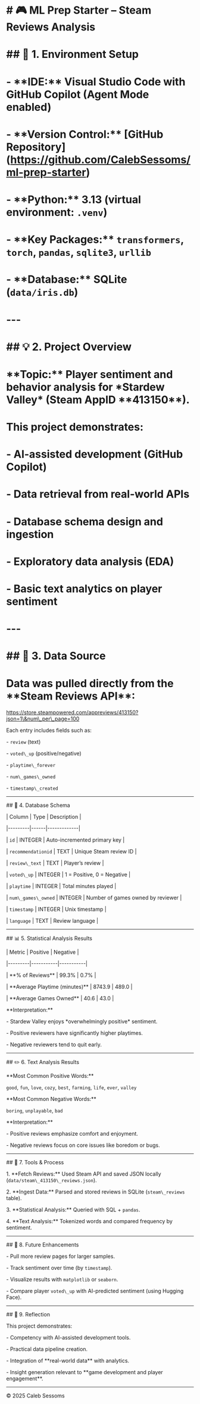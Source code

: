 # \# 🎮 ML Prep Starter – Steam Reviews Analysis

# 

# \## 🧰 1. Environment Setup

# \- \*\*IDE:\*\* Visual Studio Code with GitHub Copilot (Agent Mode enabled)

# \- \*\*Version Control:\*\* \[GitHub Repository](https://github.com/CalebSessoms/ml-prep-starter)

# \- \*\*Python:\*\* 3.13 (virtual environment: `.venv`)

# \- \*\*Key Packages:\*\* `transformers`, `torch`, `pandas`, `sqlite3`, `urllib`

# \- \*\*Database:\*\* SQLite (`data/iris.db`)

# 

# ---

# 

# \## 💡 2. Project Overview

# \*\*Topic:\*\* Player sentiment and behavior analysis for \*Stardew Valley\* (Steam AppID \*\*413150\*\*).  

# 

# This project demonstrates:

# \- AI-assisted development (GitHub Copilot)

# \- Data retrieval from real-world APIs

# \- Database schema design and ingestion

# \- Exploratory data analysis (EDA)

# \- Basic text analytics on player sentiment

# 

# ---

# 

# \## 🔗 3. Data Source

# Data was pulled directly from the \*\*Steam Reviews API\*\*:

https://store.steampowered.com/appreviews/413150?json=1\&num\_per\_page=100





Each entry includes fields such as:

\- `review` (text)

\- `voted\_up` (positive/negative)

\- `playtime\_forever`

\- `num\_games\_owned`

\- `timestamp\_created`



---



\## 🧱 4. Database Schema



| Column | Type | Description |

|---------|------|-------------|

| `id` | INTEGER | Auto-incremented primary key |

| `recommendationid` | TEXT | Unique Steam review ID |

| `review\_text` | TEXT | Player’s review |

| `voted\_up` | INTEGER | 1 = Positive, 0 = Negative |

| `playtime` | INTEGER | Total minutes played |

| `num\_games\_owned` | INTEGER | Number of games owned by reviewer |

| `timestamp` | INTEGER | Unix timestamp |

| `language` | TEXT | Review language |



---



\## 📊 5. Statistical Analysis Results



| Metric | Positive | Negative |

|---------|-----------|-----------|

| \*\*% of Reviews\*\* | 99.3% | 0.7% |

| \*\*Average Playtime (minutes)\*\* | 8743.9 | 489.0 |

| \*\*Average Games Owned\*\* | 40.6 | 43.0 |



\*\*Interpretation:\*\*

\- Stardew Valley enjoys \*overwhelmingly positive\* sentiment.

\- Positive reviewers have significantly higher playtimes.

\- Negative reviewers tend to quit early.



---



\## ✏️ 6. Text Analysis Results



\*\*Most Common Positive Words:\*\*

`good`, `fun`, `love`, `cozy`, `best`, `farming`, `life`, `ever`, `valley`



\*\*Most Common Negative Words:\*\*

`boring`, `unplayable`, `bad`



\*\*Interpretation:\*\*

\- Positive reviews emphasize comfort and enjoyment.

\- Negative reviews focus on core issues like boredom or bugs.



---



\## 🧠 7. Tools \& Process

1\. \*\*Fetch Reviews:\*\* Used Steam API and saved JSON locally (`data/steam\_413150\_reviews.json`).

2\. \*\*Ingest Data:\*\* Parsed and stored reviews in SQLite (`steam\_reviews` table).

3\. \*\*Statistical Analysis:\*\* Queried with SQL + `pandas`.

4\. \*\*Text Analysis:\*\* Tokenized words and compared frequency by sentiment.



---



\## 🔮 8. Future Enhancements

\- Pull more review pages for larger samples.

\- Track sentiment over time (by `timestamp`).

\- Visualize results with `matplotlib` or `seaborn`.

\- Compare player `voted\_up` with AI-predicted sentiment (using Hugging Face).



---



\## 📘 9. Reflection

This project demonstrates:

\- Competency with AI-assisted development tools.

\- Practical data pipeline creation.

\- Integration of \*\*real-world data\*\* with analytics.

\- Insight generation relevant to \*\*game development and player engagement\*\*.



---



© 2025 Caleb Sessoms



